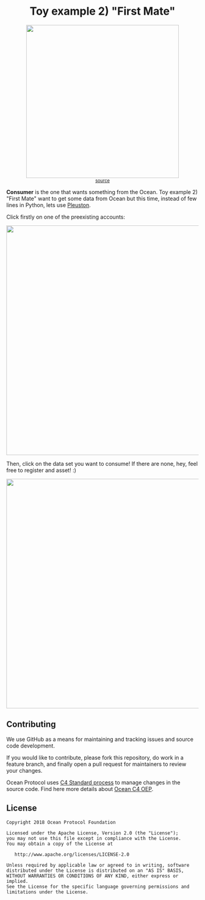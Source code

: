 <h1 align='center'> Toy example 2) "First Mate" </h1>

<p align="center">
  <img width="400" src="https://media.giphy.com/media/3oEduVGyuRGuZXaqys/giphy.gif" /><br />
   <sup><a href="https://www.reddit.com/r/gifs/comments/3ovn2j/comin_fur_ye_booty/">source</a></sup>
</p>

**Consumer** is the one that wants something from the Ocean. Toy example 2) "First Mate" want to get some data from Ocean but this time, instead of few lines in Python, lets use [Pleuston](https://github.com/oceanprotocol/pleuston).

Click firstly on one of the preexisting accounts:
<p align="center">
  <img width="600" src="https://github.com/oceanprotocol/plankton-datascience/blob/pleuston/flask/imgs/accounts.png" />
</p>

Then, click on the data set you want to consume! If there are none, hey, feel free to register and asset! :)
<p align="center">
  <img width="600" src="https://github.com/oceanprotocol/plankton-datascience/blob/pleuston/flask/imgs/toyexample2.png" />
</p>


## Contributing

We use GitHub as a means for maintaining and tracking issues and source code development.

If you would like to contribute, please fork this repository, do work in a feature branch, and finally open a pull request for maintainers to review your changes.

Ocean Protocol uses [C4 Standard process](https://github.com/unprotocols/rfc/blob/master/1/README.md) to manage changes in the source code.  Find here more details about [Ocean C4 OEP](https://github.com/oceanprotocol/OEPs/tree/master/1).

## License

```
Copyright 2018 Ocean Protocol Foundation

Licensed under the Apache License, Version 2.0 (the "License");
you may not use this file except in compliance with the License.
You may obtain a copy of the License at

   http://www.apache.org/licenses/LICENSE-2.0

Unless required by applicable law or agreed to in writing, software
distributed under the License is distributed on an "AS IS" BASIS,
WITHOUT WARRANTIES OR CONDITIONS OF ANY KIND, either express or implied.
See the License for the specific language governing permissions and
limitations under the License.
```


